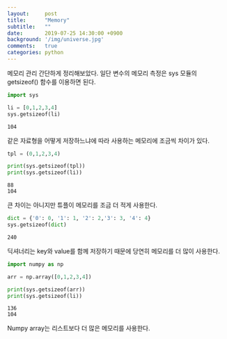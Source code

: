 ```yaml
---
layout:     post
title:      "Memory"
subtitle:   ""
date:       2019-07-25 14:30:00 +0900
background: '/img/universe.jpg'
comments:   true
categories: python
---
```


메모리 관리 간단하게 정리해보았다.
일단 변수의 메모리 측정은 sys 모듈의 getsizeof() 함수를 이용하면 된다.

```python
import sys

li = [0,1,2,3,4]
sys.getsizeof(li)
```
```profile
104
```


같은 자료형을 어떻게 저장하느냐에 따라 사용하는 메모리에 조금씩 차이가 있다.

```python
tpl = (0,1,2,3,4)

print(sys.getsizeof(tpl))
print(sys.getsizeof(li))
```
```profile
88
104
```

큰 차이는 아니지만 튜플이 메모리를 조금 더 적게 사용한다.

```python
dict = {'0': 0, '1': 1, '2': 2,'3': 3, '4': 4}
sys.getsizeof(dict)
```
```profile
240
```

딕셔너리는 key와 value를 함께 저장하기 때문에 당연히 메모리를 더 많이 사용한다.


```python
import numpy as np

arr = np.array([0,1,2,3,4])

print(sys.getsizeof(arr))
print(sys.getsizeof(li))
```
```profile
136
104
```

Numpy array는 리스트보다 더 많은 메모리를 사용한다.